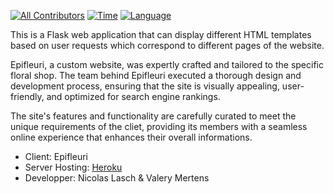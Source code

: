 [![All Contributors](https://img.shields.io/badge/Contributor-1-yellow.svg?style=flat-square)](#contributors-)
[![Time](https://img.shields.io/badge/Time-1Day-orange.svg?style=flat-square)](#time-)
[![Language](https://img.shields.io/badge/Language-Flask-red.svg?style=flat-square)](#languages-)

This is a Flask web application that can display different HTML templates based on user requests which correspond to different pages of the website.

Epifleuri, a custom website, was expertly crafted and tailored to the specific floral shop. The team behind Epifleuri executed a thorough design and development process, ensuring that the site is visually appealing, user-friendly, and optimized for search engine rankings. 

The site's features and functionality are carefully curated to meet the unique requirements of the cliet, providing its members with a seamless online experience that enhances their overall informations.

- Client: Epifleuri
- Server Hosting: <a href="https://heroku.com">Heroku</a>
- Developper: Nicolas Lasch & Valery Mertens
  
